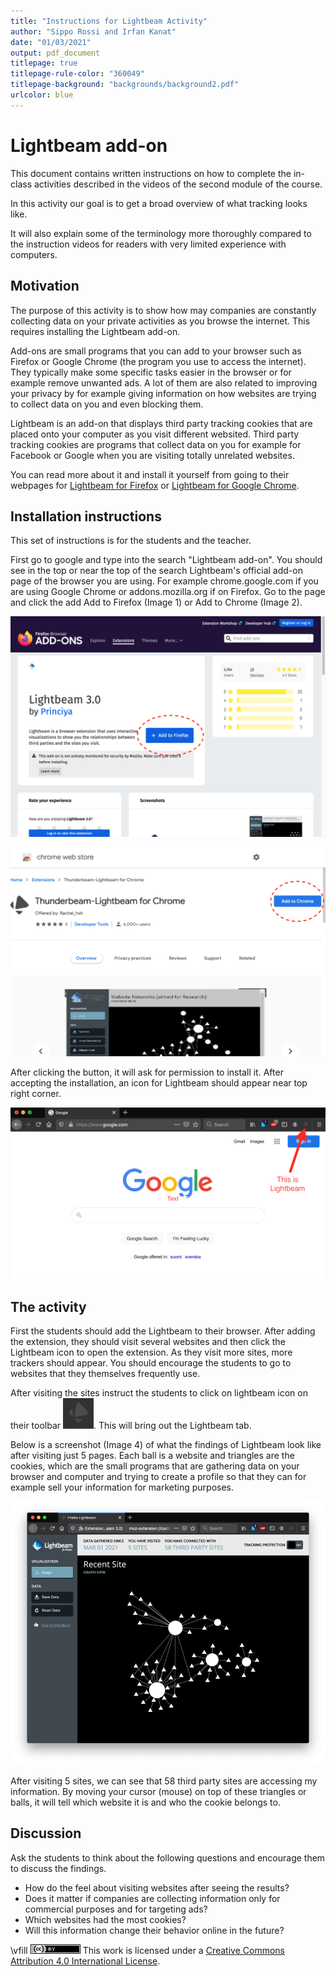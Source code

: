 ```yaml
---
title: "Instructions for Lightbeam Activity"
author: "Sippo Rossi and Irfan Kanat"
date: "01/03/2021"
output: pdf_document
titlepage: true
titlepage-rule-color: "360049"
titlepage-background: "backgrounds/background2.pdf"
urlcolor: blue
---
```


# Lightbeam add-on

This document contains written instructions on how to complete the in-class activities described in the videos of the second module of the course.

In this activity our goal is to get a broad overview of what tracking looks like.

It will also explain some of the terminology more thoroughly compared to the instruction videos for readers with very limited experience with computers.


## Motivation

The purpose of this activity is to show how may companies are constantly collecting data on your private activities as you browse the internet. This requires installing the Lightbeam add-on.

Add-ons are small programs that you can add to your browser such as Firefox or Google Chrome (the program you use to access the internet). They typically make some specific tasks easier in the browser or for example remove unwanted ads. A lot of them are also related to improving your privacy by for example giving information on how websites are trying to collect data on you and even blocking them. 

Lightbeam is an add-on that displays third party tracking cookies that are placed onto your computer as you visit different websited. Third party tracking cookies are programs that collect data on you for example for Facebook or Google when you are visiting totally unrelated websites. 

You can read more about it and install it yourself from going to their webpages for [Lightbeam for Firefox](https://addons.mozilla.org/en-GB/firefox/addon/lightbeam-3-0/) or [Lightbeam for Google Chrome](https://chrome.google.com/webstore/detail/thunderbeam-lightbeam-for/hjkajeglckopdkbggdiajobpilgccgnj?hl=en-GB). 


## Installation instructions

This set of instructions is for the students and the teacher.

First go to google and type into the search "Lightbeam add-on". You should see in the top or near the top of the search Lightbeam's official add-on page of the browser you are using. For example chrome.google.com if you are using Google Chrome or addons.mozilla.org if on Firefox. Go to the page and click the add Add to Firefox (Image 1) or Add to Chrome (Image 2).


![Adding Lightbeam on Firefox](figures/LightbeamFirefox.png) 

![Adding Lightbeam on Chrome](figures/LightbeamChrome.png) 

After clicking the button, it will ask for permission to install it. After accepting the installation, an icon for Lightbeam should appear near top right corner.

![The Lightbeam icon](figures/LightbeamIcon.png) 

## The activity

First the students should add the Lightbeam to their browser. After adding the extension, they should visit several websites and then click the Lightbeam icon to open the extension. As they visit more sites, more trackers should appear. You should encourage the students to go to websites that they themselves frequently use.

After visiting the sites instruct the students to click on lightbeam icon on their toolbar ![](figures/Icon.png). This will bring out the Lightbeam tab.

Below is a screenshot (Image 4) of what the findings of Lightbeam look like after visiting just 5 pages. Each ball is a website and triangles are the cookies, which are the small programs that are gathering data on your browser and computer and trying to create a profile so that they can for example sell your information for marketing purposes.

![Lightbeam after visiting 5 websites](figures/Lightbeam.png) 


After visiting 5 sites, we can see that 58 third party sites are accessing my information. By moving your cursor (mouse) on top of these triangles or balls, it will tell which website it is and who the cookie belongs to.

## Discussion

Ask the students to think about the following questions and encourage them to discuss the findings.

* How do the feel about visiting websites after seeing the results?
* Does it matter if companies are collecting information only for commercial purposes and for targeting ads?
* Which websites had the most cookies?
* Will this information change their behavior online in the future?

\vfill
![CC4](CC4.png) This work is licensed under a [Creative Commons Attribution 4.0 International License](http://creativecommons.org/licenses/by/4.0/).
